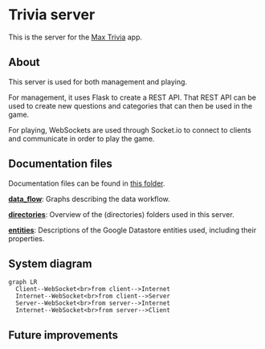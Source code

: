 # Trivia server

This is the server for the [Max Trivia](https://github.com/TheOmnimax/max-trivia) app.

## About

This server is used for both management and playing.

For management, it uses Flask to create a REST API. That REST API can be used to create new questions and categories that can then be used in the game.

For playing, WebSockets are used through Socket.io to connect to clients and communicate in order to play the game.

## Documentation files

Documentation files can be found in [this folder](https://github.com/TheOmnimax/trivia-server/tree/main/docs).

**[data_flow](https://github.com/TheOmnimax/trivia-server/blob/main/docs/data_flow.md)**: Graphs describing the data workflow.

**[directories](https://github.com/TheOmnimax/trivia-server/blob/main/docs/directories.md)**: Overview of the (directories) folders used in this server.

**[entities](https://github.com/TheOmnimax/trivia-server/blob/main/docs/directories.md)**: Descriptions of the Google Datastore entities used, including their properties.

## System diagram

```mermaid
graph LR
  Client--WebSocket<br>from client-->Internet
  Internet--WebSocket<br>from client-->Server
  Server--WebSocket<br>from server-->Internet
  Internet--WebSocket<br>from server-->Client
```

## Future improvements

Possible improvements for the future:

* Check how long it takes for the players to send responses to the server, so if one player has a slower internet connection, it will not count against them if they actually answer faster.
* Add option for defining number of rounds each game will be.
* Add option for categories to include in the game.